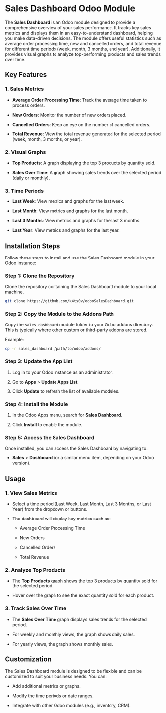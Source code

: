 # Sales Dashboard Odoo Module

The **Sales Dashboard** is an Odoo module designed to provide a comprehensive overview of your sales performance. It tracks key sales metrics and displays them in an easy-to-understand dashboard, helping you make data-driven decisions. The module offers useful statistics such as average order processing time, new and cancelled orders, and total revenue for different time periods (week, month, 3 months, and year). Additionally, it provides visual graphs to analyze top-performing products and sales trends over time.

## Key Features

### **1. Sales Metrics**

- **Average Order Processing Time**: Track the average time taken to process orders.
    
- **New Orders**: Monitor the number of new orders placed.
    
- **Cancelled Orders**: Keep an eye on the number of cancelled orders.
    
- **Total Revenue**: View the total revenue generated for the selected period (week, month, 3 months, or year).
    

### **2. Visual Graphs**

- **Top Products**: A graph displaying the top 3 products by quantity sold.
    
- **Sales Over Time**: A graph showing sales trends over the selected period (daily or monthly).
    

### **3. Time Periods**

- **Last Week**: View metrics and graphs for the last week.
    
- **Last Month**: View metrics and graphs for the last month.
    
- **Last 3 Months**: View metrics and graphs for the last 3 months.
    
- **Last Year**: View metrics and graphs for the last year.

## Installation Steps

Follow these steps to install and use the Sales Dashboard module in your Odoo instance:

### **Step 1: Clone the Repository**

Clone the repository containing the Sales Dashboard module to your local machine.

```bash
git clone https://github.com/k4ts0v/odooSalesDashboard.git
```

### **Step 2: Copy the Module to the Addons Path**

Copy the `sales_dashboard` module folder to your Odoo addons directory. This is typically where other custom or third-party addons are stored.

Example:

```bash
cp -r sales_dashboard /path/to/odoo/addons/
```
### **Step 3: Update the App List**

1. Log in to your Odoo instance as an administrator.
    
2. Go to **Apps** > **Update Apps List**.
    
3. Click **Update** to refresh the list of available modules.
    

### **Step 4: Install the Module**

1. In the Odoo Apps menu, search for **Sales Dashboard**.
    
2. Click **Install** to enable the module.

### **Step 5: Access the Sales Dashboard**

Once installed, you can access the Sales Dashboard by navigating to:

- **Sales** > **Dashboard** (or a similar menu item, depending on your Odoo version).

## Usage

### **1. View Sales Metrics**

- Select a time period (Last Week, Last Month, Last 3 Months, or Last Year) from the dropdown or buttons.
    
- The dashboard will display key metrics such as:
    
    - Average Order Processing Time
        
    - New Orders
        
    - Cancelled Orders
        
    - Total Revenue
        

### **2. Analyze Top Products**

- The **Top Products** graph shows the top 3 products by quantity sold for the selected period.
    
- Hover over the graph to see the exact quantity sold for each product.
    

### **3. Track Sales Over Time**

- The **Sales Over Time** graph displays sales trends for the selected period.
    
- For weekly and monthly views, the graph shows daily sales.
    
- For yearly views, the graph shows monthly sales.
  

## Customization

The Sales Dashboard module is designed to be flexible and can be customized to suit your business needs. You can:

- Add additional metrics or graphs.
    
- Modify the time periods or date ranges.
    
- Integrate with other Odoo modules (e.g., inventory, CRM).
